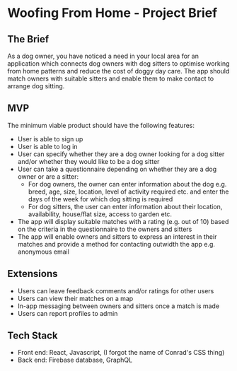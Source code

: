 # Woofing From Home - Project Brief

## The Brief
As a dog owner, you have noticed a need in your local area for an application which connects dog owners with dog sitters to optimise working from home patterns and reduce the cost of doggy day care. The app should match owners with suitable sitters and enable them to make contact to arrange dog sitting.

## MVP
The minimum viable product should have the following features:
- User is able to sign up
- User is able to log in
- User can specify whether they are a dog owner looking for a dog sitter and/or whether they would like to be a dog sitter
- User can take a questionnaire depending on whether they are a dog owner or are a sitter:
    - For dog owners, the owner can enter information about the dog e.g. breed, age, size, location, level of activity required etc. and enter the days of the week for which dog sitting is required
    - For dog sitters, the user can enter information about their location, availability, house/flat size, access to garden etc.
- The app will display suitable matches with a rating (e.g. out of 10) based on the criteria in the questionnaire to the owners and sitters
- The app will enable owners and sitters to express an interest in their matches and provide a method for contacting outwidth the app e.g. anonymous email

## Extensions
- Users can leave feedback comments and/or ratings for other users
- Users can view their matches on a map
- In-app messaging between owners and sitters once a match is made
- Users can report profiles to admin 

## Tech Stack
- Front end: React, Javascript, (I forgot the name of Conrad's CSS thing)
- Back end: Firebase database, GraphQL
